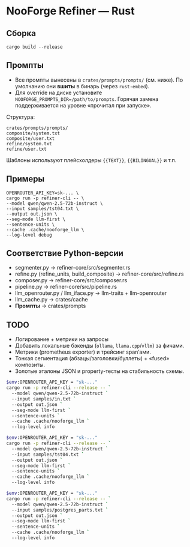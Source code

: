 # NooForge Refiner — Rust


## Сборка
```
cargo build --release
```


## Промпты
- Все промпты вынесены в `crates/prompts/prompts/` (см. ниже). По умолчанию они **вшиты** в бинарь (через `rust-embed`).
- Для override на диске установите `NOOFORGE_PROMPTS_DIR=/path/to/prompts`. Горячая замена поддерживается на уровне «прочитал при запуске».


Структура:
```
crates/prompts/prompts/
composite/system.txt
composite/user.txt
refine/system.txt
refine/user.txt
```
Шаблоны используют плейсхолдеры `{{TEXT}}`, `{{BILINGUAL}}` и т.п.


## Примеры
```
OPENROUTER_API_KEY=sk-... \
cargo run -p refiner-cli -- \
--model qwen/qwen-2.5-72b-instruct \
--input samples/tst04.txt \
--output out.json \
--seg-mode llm-first \
--sentence-units \
--cache .cache/nooforge_llm \
--log-level debug
```


## Соответствие Python-версии
- segmenter.py → refiner-core/src/segmenter.rs
- refine.py (refine_units, build_composite) → refiner-core/src/refine.rs
- composer.py → refiner-core/src/composer.rs
- pipeline.py → refiner-core/src/pipeline.rs
- llm_openrouter.py / llm_iface.py → llm-traits + llm-openrouter
- llm_cache.py → crates/cache
- **Промпты** → crates/prompts


## TODO
- Логирование + метрики на запросы
- Добавить локальные бэкенды (`ollama`, `llama.cpp`/`vllm`) за фичами.
- Метрики (prometheus exporter) и трейсинг span’ами.
- Тонкая сегментация (абзацы/заголовки/буллеты) + «fused» композиты.
- Золотые эталоны JSON и property-тесты на стабильность схемы.


```sh
$env:OPENROUTER_API_KEY = "sk-..." 
cargo run -p refiner-cli --release -- `
  --model qwen/qwen-2.5-72b-instruct `
  --input samples/in.txt `
  --output out.json `
  --seg-mode llm-first `
  --sentence-units `
  --cache .cache/nooforge_llm `
  --log-level info
```

```sh
$env:OPENROUTER_API_KEY = "sk-..." 
cargo run -p refiner-cli --release -- `
  --model qwen/qwen-2.5-72b-instruct `
  --input samples/tst04.txt `
  --output out.json `
  --seg-mode llm-first `
  --sentence-units `
  --cache .cache/nooforge_llm `
  --log-level info
```

```sh
$env:OPENROUTER_API_KEY = "sk-..." 
cargo run -p refiner-cli --release -- `
  --model qwen/qwen-2.5-72b-instruct `
  --input samples/postgres_parts.txt `
  --output out.json `
  --seg-mode llm-first `
  --sentence-units `
  --cache .cache/nooforge_llm `
  --log-level info
```